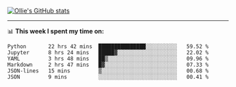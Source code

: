 <!--
**icedpanda/icedpanda** is a ✨ _special_ ✨ repository because its `README.md` (this file) appears on your GitHub profile.

Here are some ideas to get you started:

- 🔭 I’m currently working on ...
- 🌱 I’m currently learning ...
- 👯 I’m looking to collaborate on ...
- 🤔 I’m looking for help with ...
- 💬 Ask me about ...
- 📫 How to reach me: ...
- 😄 Pronouns: ...
- ⚡ Fun fact: ...
-->
[![Ollie's GitHub stats](https://github-readme-stats-icedpanda.vercel.app/api?username=icedpanda&count_private=true&show_icons=true)](https://github.com/icedpanda)

---
📊 **This week I spent my time on:**
<!--START_SECTION:waka-->

```text
Python       22 hrs 42 mins  ███████████████░░░░░░░░░░   59.52 %
Jupyter      8 hrs 24 mins   █████▓░░░░░░░░░░░░░░░░░░░   22.02 %
YAML         3 hrs 48 mins   ██▒░░░░░░░░░░░░░░░░░░░░░░   09.96 %
Markdown     2 hrs 47 mins   █▓░░░░░░░░░░░░░░░░░░░░░░░   07.33 %
JSON-lines   15 mins         ▒░░░░░░░░░░░░░░░░░░░░░░░░   00.68 %
JSON         9 mins          ░░░░░░░░░░░░░░░░░░░░░░░░░   00.41 %
```

<!--END_SECTION:waka-->
